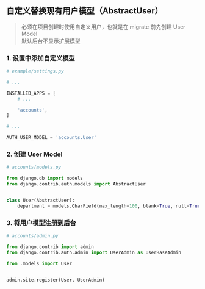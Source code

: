 ## 自定义替换现有用户模型（AbstractUser）

> 必须在项目创建时使用自定义用户，也就是在 migrate 前先创建 User Model  
> 默认后台不显示扩展模型  


### 1. 设置中添加自定义模型

``` python
# example/settings.py

# ...

INSTALLED_APPS = [
    # ...

    'accounts',
]

# ...

AUTH_USER_MODEL = 'accounts.User'
```

### 2. 创建 User Model

``` python
# accounts/models.py

from django.db import models
from django.contrib.auth.models import AbstractUser


class User(AbstractUser):
    department = models.CharField(max_length=100, blank=True, null=True)
```

### 3. 将用户模型注册到后台

``` python
# accounts/admin.py

from django.contrib import admin
from django.contrib.auth.admin import UserAdmin as UserBaseAdmin

from .models import User


admin.site.register(User, UserAdmin)
```
